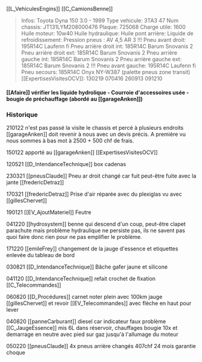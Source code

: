 [[L_VehiculesEngins]] [[C_CamionsBenne]]

> Infos: Toyota Dyna 150 3.0 - 1999
Type vehicule: 3TA3 47
Num chassis: JT131LYM208000476
Plaque: 725068
Charge utile: 1600
Huile moteur: 10w40
Huile hydraulique:
Huile pont arrière:
Liquide de refroidissement:
Pression pneus : AV 4,5 AR 3
!!! Pneu avant droit: 195R14C Laufenn fi
Pneu arrière droit int: 185R14C Barum Snovanis 2
Pneu arrière droit ext: 185R14C Barum Snovanis 2
Pneu arrière gauche int: 185R14C Barum Snovanis 2
Pneu arrière gauche ext: 185R14C Barum Snovanis 2
!!! Pneu avant gauche: 195R14C Laufenn fi
Pneu secours: 185R14C Onyx NY-W387 (palette pneus zone transit)
[[ExpertisesVisitesOCV]]: 130219 070416 260913 091210

#### [[Afaire]] vérifier les liquide hydrolique - Courroie d'accessoires usée - bougie de préchauffage (abordé au [[garageAnken]])

### Historique
210122 n'est pas passé la visite le chassis et percé à plusieurs endroits [[garageAnken]] doit revenir à nous avec un devis précis. A première vu nous sommes à bas mot à 2500 + 500 chf de frais.

150122 apporté au [[garageAnken]] [[ExpertisesVisitesOCV]] 

120521 [[D_IntendanceTechnique]] box cadenas 

230321 [[pneusClaude]] Pneu ar droit changé car fuit peut-être fuite avec la jante [[fredericDetraz]]

170321 [[fredericDetraz]] Prise d'air réparée avec du plexiglas vu avec [[gillesChervet]]

190121 [[EV_AjoutMateriel]] Feutre

041220 [[hydrosystem]] benne qui descend d'un coup, peut-être clapet parachute mais problème hydraulique ne persiste pas, ils ne savent pas quoi faire donc rien pour ne pas emplifier le problème.

171220 [[emileFrey]] changement de la jauge d'essence et etiquettes enlevée du tableau de bord

030821 [[D_IntendanceTechnique]] Bâche gafer jaune et silicone

041120 [[D_IntendanceTechnique]] refait crochet de fixation [[C_Telecommandes]]

060820 [[D_Procédures]] carnet noter plein avec 100km jauge [[gillesChervet]] et revoir [[EV_Telecommandes]] avec flèche en haut pour lever

040820 [[panneCarburant]] diesel car indicateur faux problème [[C_JaugeEssence]] mis 6L dans réservoir, chauffages bougie 10x et demarrage en neutre avec pied sur gaz jusqu'à l'allumage du moteur 

050220 [[pneusClaude]] 4x pneus arrière changés 407chf 24 mois garantie choque



